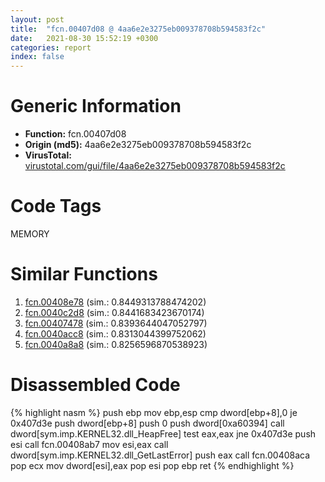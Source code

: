 ```yaml
---
layout: post
title:  "fcn.00407d08 @ 4aa6e2e3275eb009378708b594583f2c"
date:   2021-08-30 15:52:19 +0300
categories: report
index: false
---
```


# Generic Information
- **Function:** fcn.00407d08
- **Origin (md5):** 4aa6e2e3275eb009378708b594583f2c
- **VirusTotal:** [virustotal.com/gui/file/4aa6e2e3275eb009378708b594583f2c][virustotal_ref]

# Code Tags
<span class="tag" id="MEMORY">MEMORY</span>


# Similar Functions

1. [fcn.00408e78][similar_1_ref] (sim.: 0.8449313788474202)
2. [fcn.0040c2d8][similar_2_ref] (sim.: 0.8441683423670174)
3. [fcn.00407478][similar_3_ref] (sim.: 0.8393644047052797)
4. [fcn.0040acc8][similar_4_ref] (sim.: 0.8313044399752062)
5. [fcn.0040a8a8][similar_5_ref] (sim.: 0.8256596870538923)


# Disassembled Code

{% highlight nasm %}
push ebp
mov ebp,esp
cmp dword[ebp+8],0
je 0x407d3e
push dword[ebp+8]
push 0
push dword[0xa60394]
call dword[sym.imp.KERNEL32.dll_HeapFree]
test eax,eax
jne 0x407d3e
push esi
call fcn.00408ab7
mov esi,eax
call dword[sym.imp.KERNEL32.dll_GetLastError]
push eax
call fcn.00408aca
pop ecx
mov dword[esi],eax
pop esi
pop ebp
ret 
{% endhighlight %}


[similar_1_ref]: /report/fcn.00408e78@61a87c9dd8afa91b0d188f5b18051873
[similar_2_ref]: /report/fcn.0040c2d8@80dd3767d0922df9aac478ac04ef878e
[similar_3_ref]: /report/fcn.00407478@4326267744437a05544665cc56c88f0d
[similar_4_ref]: /report/fcn.0040acc8@f40e41234bc244856083b8839ad797e1
[similar_5_ref]: /report/fcn.0040a8a8@2f226b8c6cd8e0f731b233309d01c72c
[virustotal_ref]: https://www.virustotal.com/gui/file/4aa6e2e3275eb009378708b594583f2c